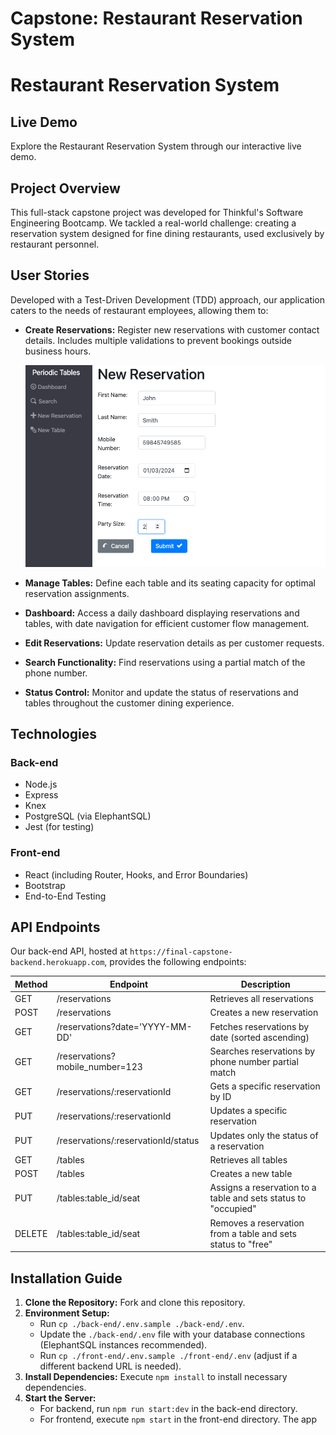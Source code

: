# Capstone: Restaurant Reservation System

# Restaurant Reservation System

## Live Demo

Explore the Restaurant Reservation System through our interactive live demo.

## Project Overview

This full-stack capstone project was developed for Thinkful's Software Engineering Bootcamp. We tackled a real-world challenge: creating a reservation system designed for fine dining restaurants, used exclusively by restaurant personnel.

## User Stories

Developed with a Test-Driven Development (TDD) approach, our application caters to the needs of restaurant employees, allowing them to:

- **Create Reservations:** Register new reservations with customer contact details. Includes multiple validations to prevent bookings outside business hours.
  
  ![Reservation Page 3](/front-end/public/images/Reservation3.png)
  
- **Manage Tables:** Define each table and its seating capacity for optimal reservation assignments.
  
- **Dashboard:** Access a daily dashboard displaying reservations and tables, with date navigation for efficient customer flow management.
- **Edit Reservations:** Update reservation details as per customer requests.
- **Search Functionality:** Find reservations using a partial match of the phone number.
- **Status Control:** Monitor and update the status of reservations and tables throughout the customer dining experience.

## Technologies

### Back-end

- Node.js
- Express
- Knex
- PostgreSQL (via ElephantSQL)
- Jest (for testing)

### Front-end

- React (including Router, Hooks, and Error Boundaries)
- Bootstrap
- End-to-End Testing

## API Endpoints

Our back-end API, hosted at `https://final-capstone-backend.herokuapp.com`, provides the following endpoints:

| Method | Endpoint                        | Description                                     |
| ------ | ------------------------------- | ----------------------------------------------- |
| GET    | /reservations                   | Retrieves all reservations                      |
| POST   | /reservations                   | Creates a new reservation                       |
| GET    | /reservations?date='YYYY-MM-DD' | Fetches reservations by date (sorted ascending) |
| GET    | /reservations?mobile_number=123 | Searches reservations by phone number partial match |
| GET    | /reservations/:reservationId    | Gets a specific reservation by ID              |
| PUT    | /reservations/:reservationId    | Updates a specific reservation                  |
| PUT    | /reservations/:reservationId/status | Updates only the status of a reservation     |
| GET    | /tables                         | Retrieves all tables                            |
| POST   | /tables                         | Creates a new table                             |
| PUT    | /tables:table_id/seat           | Assigns a reservation to a table and sets status to "occupied" |
| DELETE | /tables:table_id/seat           | Removes a reservation from a table and sets status to "free" |

## Installation Guide

1. **Clone the Repository:** Fork and clone this repository.
2. **Environment Setup:**
   - Run `cp ./back-end/.env.sample ./back-end/.env`.
   - Update the `./back-end/.env` file with your database connections (ElephantSQL instances recommended).
   - Run `cp ./front-end/.env.sample ./front-end/.env` (adjust if a different backend URL is needed).
3. **Install Dependencies:** Execute `npm install` to install necessary dependencies.
4. **Start the Server:**
   - For backend, run `npm run start:dev` in the back-end directory.
   - For frontend, execute `npm start` in the front-end directory. The app
